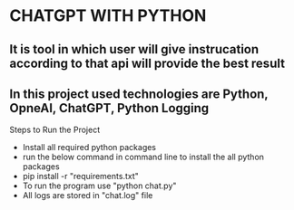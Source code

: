 # CHATGPT WITH PYTHON

## It is tool in which user will give instrucation according to that api will provide the best result

## In this project used technologies are Python, OpneAI, ChatGPT, Python Logging

Steps to Run the Project
- Install all required python packages 
- run the below command in command line to install the all python packages
- pip install -r "requirements.txt"
- To run the program use "python chat.py"
- All logs are stored in "chat.log" file 
